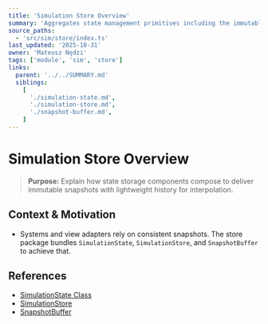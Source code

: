 ```yaml
---
title: 'Simulation Store Overview'
summary: 'Aggregates state management primitives including the immutable state wrapper, subscriber store, and snapshot buffer.'
source_paths:
  - 'src/sim/store/index.ts'
last_updated: '2025-10-31'
owner: 'Mateusz Nędzi'
tags: ['module', 'sim', 'store']
links:
  parent: '../../SUMMARY.md'
  siblings:
    [
      './simulation-state.md',
      './simulation-store.md',
      './snapshot-buffer.md',
    ]
---
```


# Simulation Store Overview

> **Purpose:** Explain how state storage components compose to deliver immutable snapshots with lightweight history for interpolation.

## Context & Motivation

- Systems and view adapters rely on consistent snapshots. The store package bundles `SimulationState`, `SimulationStore`, and `SnapshotBuffer` to achieve that.

## References

- [SimulationState Class](./simulation-state.md)
- [SimulationStore](./simulation-store.md)
- [SnapshotBuffer](./snapshot-buffer.md)

